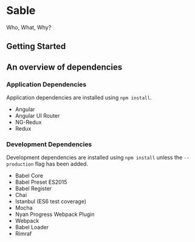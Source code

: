# Sable
Who, What, Why?

## Getting Started

## An overview of dependencies

### Application Dependencies
Application dependencies are installed using `npm install`.
- Angular
- Angular UI Router
- NG-Redux
- Redux

### Development Dependencies
Development dependencies are installed using `npm install` unless the `--production` flag has been added.
- Babel Core
- Babel Preset ES2015
- Babel Register
- Chai
- Istanbul (ES6 test coverage)
- Mocha
- Nyan Progress Webpack Plugin
- Webpack
- Babel Loader
- Rimraf
